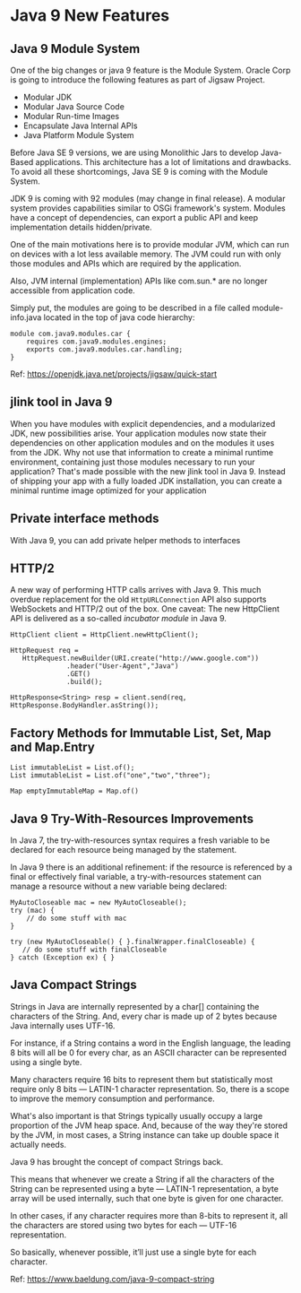 # Java 9 New Features

## Java 9 Module System
One of the big changes or java 9 feature is the Module System. Oracle Corp is going to introduce the following features as part of Jigsaw Project.

* Modular JDK
* Modular Java Source Code
* Modular Run-time Images
* Encapsulate Java Internal APIs
* Java Platform Module System

Before Java SE 9 versions, we are using Monolithic Jars to develop Java-Based applications. This architecture has a lot of limitations and drawbacks. To avoid all these shortcomings, Java SE 9 is coming with the Module System.

JDK 9 is coming with 92 modules (may change in final release).
A modular system provides capabilities similar to OSGi framework's system. Modules have a concept of dependencies, can export a public API and keep implementation details hidden/private.

One of the main motivations here is to provide modular JVM, which can run on devices with a lot less available memory. The JVM could run with only those modules and APIs which are required by the application. 

Also, JVM internal (implementation) APIs like com.sun.* are no longer accessible from application code.

Simply put, the modules are going to be described in a file called module-info.java located in the top of java code hierarchy:

```
module com.java9.modules.car {
    requires com.java9.modules.engines;
    exports com.java9.modules.car.handling;
}
```
Ref: 
https://openjdk.java.net/projects/jigsaw/quick-start

## jlink tool in Java 9
When you have modules with explicit dependencies, and a modularized JDK, new possibilities arise. Your application modules now state their dependencies on other application modules and on the modules it uses from the JDK. Why not use that information to create a minimal runtime environment, containing just those modules necessary to run your application? That's made possible with the new jlink tool in Java 9. Instead of shipping your app with a fully loaded JDK installation, you can create a minimal runtime image optimized for your application

## Private interface methods
With Java 9, you can add private helper methods to interfaces

## HTTP/2
A new way of performing HTTP calls arrives with Java 9. This much overdue replacement for the old `HttpURLConnection` API also supports WebSockets and HTTP/2 out of the box. One caveat: The new HttpClient API is delivered as a so-called _incubator module_ in Java 9. 

```
HttpClient client = HttpClient.newHttpClient();

HttpRequest req =
   HttpRequest.newBuilder(URI.create("http://www.google.com"))
              .header("User-Agent","Java")
              .GET()
              .build();

HttpResponse<String> resp = client.send(req, HttpResponse.BodyHandler.asString());
```

## Factory Methods for Immutable List, Set, Map and Map.Entry
```
List immutableList = List.of();
List immutableList = List.of("one","two","three");

Map emptyImmutableMap = Map.of()
```

## Java 9 Try-With-Resources Improvements
In Java 7, the try-with-resources syntax requires a fresh variable to be declared for each resource being managed by the statement.

In Java 9 there is an additional refinement: if the resource is referenced by a final or effectively final variable, a try-with-resources statement can manage a resource without a new variable being declared:

```
MyAutoCloseable mac = new MyAutoCloseable();
try (mac) {
    // do some stuff with mac
}
  
try (new MyAutoCloseable() { }.finalWrapper.finalCloseable) {
   // do some stuff with finalCloseable
} catch (Exception ex) { }
```
## Java Compact Strings
Strings in Java are internally represented by a char[] containing the characters of the String. And, every char is made up of 2 bytes because Java internally uses UTF-16.

For instance, if a String contains a word in the English language, the leading 8 bits will all be 0 for every char, as an ASCII character can be represented using a single byte.

Many characters require 16 bits to represent them but statistically most require only 8 bits — LATIN-1 character representation. So, there is a scope to improve the memory consumption and performance.

What's also important is that Strings typically usually occupy a large proportion of the JVM heap space. And, because of the way they're stored by the JVM, in most cases, a String instance can take up double space it actually needs.

Java 9 has brought the concept of compact Strings back.

This means that whenever we create a String if all the characters of the String can be represented using a byte — LATIN-1 representation, a byte array will be used internally, such that one byte is given for one character.

In other cases, if any character requires more than 8-bits to represent it, all the characters are stored using two bytes for each — UTF-16 representation.

So basically, whenever possible, it’ll just use a single byte for each character.

Ref: https://www.baeldung.com/java-9-compact-string
